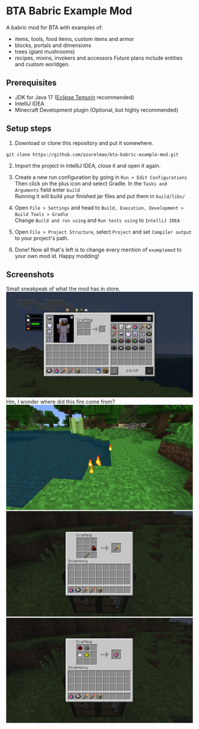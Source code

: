 # BTA Babric Example Mod

A babric mod for BTA with examples of: 
- items, tools, food items, custom items and armor
- blocks, portals and dimensions
- trees (giant mushrooms)
- recipes, mixins, invokers and accessors
Future plans include entities and custom worldgen.

## Prerequisites
- JDK for Java 17 ([Eclipse Temurin](https://adoptium.net/temurin/releases/) recommended)
- IntelliJ IDEA
- Minecraft Development plugin (Optional, but highly recommended)

## Setup steps

1. Download or clone this repository and put it somewhere.
```
git clone https://github.com/azurelmao/bta-babric-example-mod.git
```

2. Import the project in IntelliJ IDEA, close it and open it again.


3. Create a new run configuration by going in `Run > Edit Configurations`  
   Then click on the plus icon and select Gradle. In the `Tasks and Arguments` field enter `build`  
   Running it will build your finished jar files and put them in `build/libs/`


4. Open `File > Settings` and head to `Build, Execution, Development > Build Tools > Gradle`  
   Change `Build and run using` and `Run tests using` to `IntelliJ IDEA`


5. Open `File > Project Structure`, select `Project` and set `Compiler output` to your project's path.


6. Done! Now all that's left is to change every mention of `examplemod` to your own mod id. Happy modding!

## Screenshots
Small sneakpeak of what the mod has in store.
![sneakpeak](github/sneakpeak.png)
Hm, I wonder where did this fire come from?
![fire](github/fire.png)
![recipe1](github/recipe1.png)
![recipe2](github/recipe2.png)
